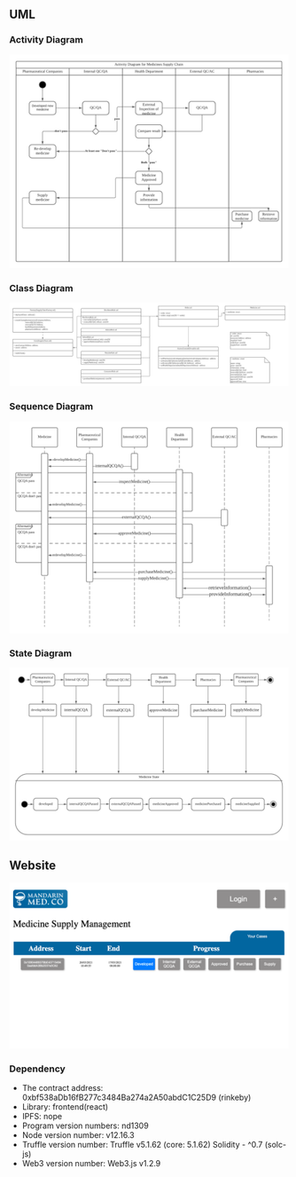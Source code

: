 ## UML
### Activity Diagram
![alt text](https://github.com/15077693d/medicine-supply-chain/blob/master/UML%20documents/Activity%20Diagram%20for%20Medicines%20Supply%20Chain.png?raw=true)

### Class Diagram
![alt text](https://github.com/15077693d/medicine-supply-chain/blob/master/UML%20documents/Class%20diagram.png?raw=true)

### Sequence Diagram
![alt text](https://github.com/15077693d/medicine-supply-chain/blob/master/UML%20documents/Sequence%20Diagram%20for%20Medicines%20Supply%20Chain.png?raw=true)

### State Diagram
![alt text](https://github.com/15077693d/medicine-supply-chain/blob/master/UML%20documents/State%20Diagram%20for%20Medicines%20Supply%20Chain.png?raw=true)

## Website
![alt text](https://github.com/15077693d/medicine-supply-chain/blob/master/readme-image/medicine.png?raw=true)

### Dependency
-  The contract address: 0xbf538aDb16fB277c3484Ba274a2A50abdC1C25D9 (rinkeby)
- Library: frontend(react)
- IPFS: nope
- Program version numbers: nd1309
- Node version number: v12.16.3
- Truffle version number: Truffle v5.1.62 (core: 5.1.62) Solidity - ^0.7 (solc-js)
- Web3 version number: Web3.js v1.2.9
